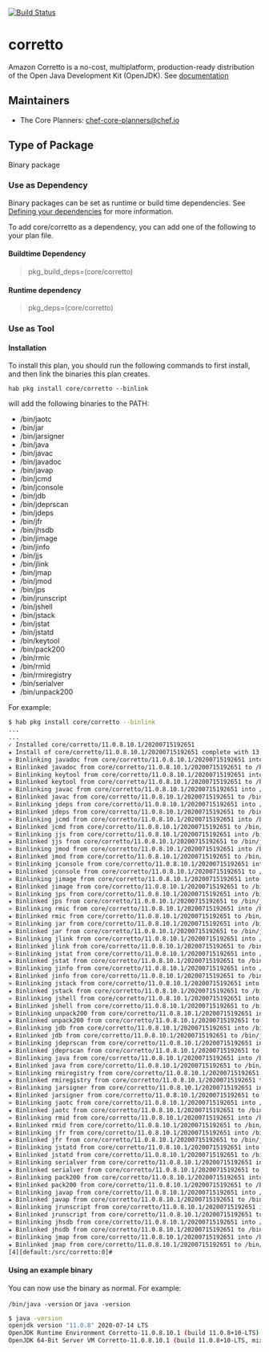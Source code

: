 [![Build Status](https://dev.azure.com/chefcorp-partnerengineering/Chef%20Base%20Plans/_apis/build/status/chef-base-plans.corretto?branchName=master)](https://dev.azure.com/chefcorp-partnerengineering/Chef%20Base%20Plans/_build/latest?definitionId=220&branchName=master)

# corretto

Amazon Corretto is a no-cost, multiplatform, production-ready distribution of the Open Java Development Kit (OpenJDK).  See [documentation](https://docs.aws.amazon.com/corretto/)

## Maintainers

* The Core Planners: <chef-core-planners@chef.io>

## Type of Package

Binary package

### Use as Dependency

Binary packages can be set as runtime or build time dependencies. See [Defining your dependencies](https://www.habitat.sh/docs/developing-packages/developing-packages/#sts=Define%20Your%20Dependencies) for more information.

To add core/corretto as a dependency, you can add one of the following to your plan file.

#### Buildtime Dependency

> pkg_build_deps=(core/corretto)

#### Runtime dependency

> pkg_deps=(core/corretto)

### Use as Tool

#### Installation

To install this plan, you should run the following commands to first install, and then link the binaries this plan creates.

``hab pkg install core/corretto --binlink``

will add the following binaries to the PATH:

* /bin/jaotc
* /bin/jar
* /bin/jarsigner
* /bin/java
* /bin/javac
* /bin/javadoc
* /bin/javap
* /bin/jcmd
* /bin/jconsole
* /bin/jdb
* /bin/jdeprscan
* /bin/jdeps
* /bin/jfr
* /bin/jhsdb
* /bin/jimage
* /bin/jinfo
* /bin/jjs
* /bin/jlink
* /bin/jmap
* /bin/jmod
* /bin/jps
* /bin/jrunscript
* /bin/jshell
* /bin/jstack
* /bin/jstat
* /bin/jstatd
* /bin/keytool
* /bin/pack200
* /bin/rmic
* /bin/rmid
* /bin/rmiregistry
* /bin/serialver
* /bin/unpack200

For example:

```bash
$ hab pkg install core/corretto --binlink
...
...
✓ Installed core/corretto/11.0.8.10.1/20200715192651
★ Install of core/corretto/11.0.8.10.1/20200715192651 complete with 13 new packages installed.
» Binlinking javadoc from core/corretto/11.0.8.10.1/20200715192651 into /bin
★ Binlinked javadoc from core/corretto/11.0.8.10.1/20200715192651 to /bin/javadoc
» Binlinking keytool from core/corretto/11.0.8.10.1/20200715192651 into /bin
★ Binlinked keytool from core/corretto/11.0.8.10.1/20200715192651 to /bin/keytool
» Binlinking javac from core/corretto/11.0.8.10.1/20200715192651 into /bin
★ Binlinked javac from core/corretto/11.0.8.10.1/20200715192651 to /bin/javac
» Binlinking jdeps from core/corretto/11.0.8.10.1/20200715192651 into /bin
★ Binlinked jdeps from core/corretto/11.0.8.10.1/20200715192651 to /bin/jdeps
» Binlinking jcmd from core/corretto/11.0.8.10.1/20200715192651 into /bin
★ Binlinked jcmd from core/corretto/11.0.8.10.1/20200715192651 to /bin/jcmd
» Binlinking jjs from core/corretto/11.0.8.10.1/20200715192651 into /bin
★ Binlinked jjs from core/corretto/11.0.8.10.1/20200715192651 to /bin/jjs
» Binlinking jmod from core/corretto/11.0.8.10.1/20200715192651 into /bin
★ Binlinked jmod from core/corretto/11.0.8.10.1/20200715192651 to /bin/jmod
» Binlinking jconsole from core/corretto/11.0.8.10.1/20200715192651 into /bin
★ Binlinked jconsole from core/corretto/11.0.8.10.1/20200715192651 to /bin/jconsole
» Binlinking jimage from core/corretto/11.0.8.10.1/20200715192651 into /bin
★ Binlinked jimage from core/corretto/11.0.8.10.1/20200715192651 to /bin/jimage
» Binlinking jps from core/corretto/11.0.8.10.1/20200715192651 into /bin
★ Binlinked jps from core/corretto/11.0.8.10.1/20200715192651 to /bin/jps
» Binlinking rmic from core/corretto/11.0.8.10.1/20200715192651 into /bin
★ Binlinked rmic from core/corretto/11.0.8.10.1/20200715192651 to /bin/rmic
» Binlinking jar from core/corretto/11.0.8.10.1/20200715192651 into /bin
★ Binlinked jar from core/corretto/11.0.8.10.1/20200715192651 to /bin/jar
» Binlinking jlink from core/corretto/11.0.8.10.1/20200715192651 into /bin
★ Binlinked jlink from core/corretto/11.0.8.10.1/20200715192651 to /bin/jlink
» Binlinking jstat from core/corretto/11.0.8.10.1/20200715192651 into /bin
★ Binlinked jstat from core/corretto/11.0.8.10.1/20200715192651 to /bin/jstat
» Binlinking jinfo from core/corretto/11.0.8.10.1/20200715192651 into /bin
★ Binlinked jinfo from core/corretto/11.0.8.10.1/20200715192651 to /bin/jinfo
» Binlinking jstack from core/corretto/11.0.8.10.1/20200715192651 into /bin
★ Binlinked jstack from core/corretto/11.0.8.10.1/20200715192651 to /bin/jstack
» Binlinking jshell from core/corretto/11.0.8.10.1/20200715192651 into /bin
★ Binlinked jshell from core/corretto/11.0.8.10.1/20200715192651 to /bin/jshell
» Binlinking unpack200 from core/corretto/11.0.8.10.1/20200715192651 into /bin
★ Binlinked unpack200 from core/corretto/11.0.8.10.1/20200715192651 to /bin/unpack200
» Binlinking jdb from core/corretto/11.0.8.10.1/20200715192651 into /bin
★ Binlinked jdb from core/corretto/11.0.8.10.1/20200715192651 to /bin/jdb
» Binlinking jdeprscan from core/corretto/11.0.8.10.1/20200715192651 into /bin
★ Binlinked jdeprscan from core/corretto/11.0.8.10.1/20200715192651 to /bin/jdeprscan
» Binlinking java from core/corretto/11.0.8.10.1/20200715192651 into /bin
★ Binlinked java from core/corretto/11.0.8.10.1/20200715192651 to /bin/java
» Binlinking rmiregistry from core/corretto/11.0.8.10.1/20200715192651 into /bin
★ Binlinked rmiregistry from core/corretto/11.0.8.10.1/20200715192651 to /bin/rmiregistry
» Binlinking jarsigner from core/corretto/11.0.8.10.1/20200715192651 into /bin
★ Binlinked jarsigner from core/corretto/11.0.8.10.1/20200715192651 to /bin/jarsigner
» Binlinking jaotc from core/corretto/11.0.8.10.1/20200715192651 into /bin
★ Binlinked jaotc from core/corretto/11.0.8.10.1/20200715192651 to /bin/jaotc
» Binlinking rmid from core/corretto/11.0.8.10.1/20200715192651 into /bin
★ Binlinked rmid from core/corretto/11.0.8.10.1/20200715192651 to /bin/rmid
» Binlinking jfr from core/corretto/11.0.8.10.1/20200715192651 into /bin
★ Binlinked jfr from core/corretto/11.0.8.10.1/20200715192651 to /bin/jfr
» Binlinking jstatd from core/corretto/11.0.8.10.1/20200715192651 into /bin
★ Binlinked jstatd from core/corretto/11.0.8.10.1/20200715192651 to /bin/jstatd
» Binlinking serialver from core/corretto/11.0.8.10.1/20200715192651 into /bin
★ Binlinked serialver from core/corretto/11.0.8.10.1/20200715192651 to /bin/serialver
» Binlinking pack200 from core/corretto/11.0.8.10.1/20200715192651 into /bin
★ Binlinked pack200 from core/corretto/11.0.8.10.1/20200715192651 to /bin/pack200
» Binlinking javap from core/corretto/11.0.8.10.1/20200715192651 into /bin
★ Binlinked javap from core/corretto/11.0.8.10.1/20200715192651 to /bin/javap
» Binlinking jrunscript from core/corretto/11.0.8.10.1/20200715192651 into /bin
★ Binlinked jrunscript from core/corretto/11.0.8.10.1/20200715192651 to /bin/jrunscript
» Binlinking jhsdb from core/corretto/11.0.8.10.1/20200715192651 into /bin
★ Binlinked jhsdb from core/corretto/11.0.8.10.1/20200715192651 to /bin/jhsdb
» Binlinking jmap from core/corretto/11.0.8.10.1/20200715192651 into /bin
★ Binlinked jmap from core/corretto/11.0.8.10.1/20200715192651 to /bin/jmap
[4][default:/src/corretto:0]# 
```

#### Using an example binary

You can now use the binary as normal.  For example:

``/bin/java -version`` or ``java -version``

```bash
$ java -version
openjdk version "11.0.8" 2020-07-14 LTS
OpenJDK Runtime Environment Corretto-11.0.8.10.1 (build 11.0.8+10-LTS)
OpenJDK 64-Bit Server VM Corretto-11.0.8.10.1 (build 11.0.8+10-LTS, mixed mode)
```
